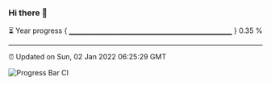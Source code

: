 ### Hi there 👋

⏳ Year progress { ▁▁▁▁▁▁▁▁▁▁▁▁▁▁▁▁▁▁▁▁▁▁▁▁▁▁▁▁▁▁ } 0.35 %

---

⏰ Updated on Sun, 02 Jan 2022 06:25:29 GMT

![Progress Bar CI](https://github.com/ZhaoGui/ZhaoGui/workflows/Progress%20Bar%20CI/badge.svg)
